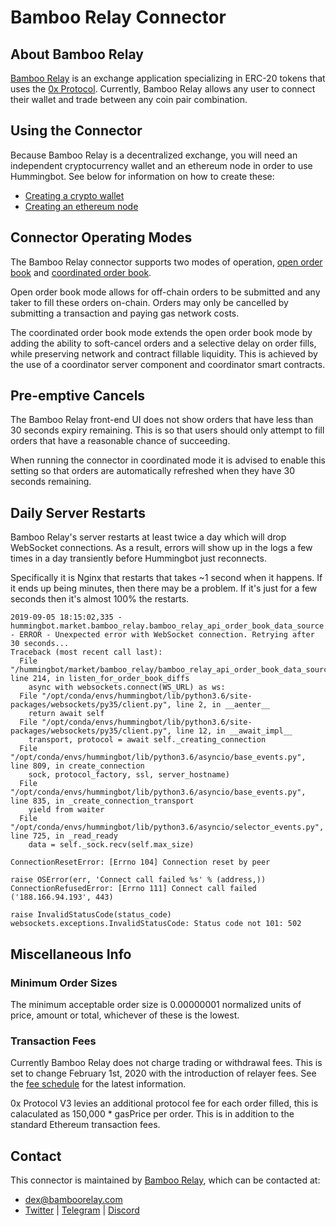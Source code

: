 # Bamboo Relay Connector

## About Bamboo Relay

[Bamboo Relay](https://bamboorelay.com/) is an exchange application specializing in ERC-20 tokens that uses the [0x Protocol](https://0x.org/).
 Currently, Bamboo Relay allows any user to connect their wallet and trade between any coin pair combination.

## Using the Connector

Because Bamboo Relay is a decentralized exchange, you will need an independent cryptocurrency wallet and an ethereum node in order to use Hummingbot. See below for information on how to create these:

* [Creating a crypto wallet](/advanced/wallet)
* [Creating an ethereum node](/advanced/node)

## Connector Operating Modes

The Bamboo Relay connector supports two modes of operation, [open order book](https://0x.org/wiki#Open-Orderbook) and [coordinated order book](https://github.com/0xProject/0x-protocol-specification/blob/master/v2/coordinator-specification.md).

Open order book mode allows for off-chain orders to be submitted and any taker to fill these orders on-chain.
Orders may only be cancelled by submitting a transaction and paying gas network costs.

The coordinated order book mode extends the open order book mode by adding the ability to soft-cancel orders and a selective delay on order fills, while preserving network and contract fillable liquidity.
This is achieved by the use of a coordinator server component and coordinator smart contracts.

## Pre-emptive Cancels

The Bamboo Relay front-end UI does not show orders that have less than 30 seconds expiry remaining. This is so that users should only attempt to fill orders that have a reasonable chance of succeeding.

When running the connector in coordinated mode it is advised to enable this setting so that orders are automatically refreshed when they have 30 seconds remaining.

## Daily Server Restarts

Bamboo Relay's server restarts at least twice a day which will drop WebSocket connections. As a result, errors will show up in the logs a few times in a day transiently before Hummingbot just reconnects.

Specifically it is Nginx that restarts that takes ~1 second when it happens. If it ends up being minutes, then there may be a problem. If it's just for a few seconds then it's almost 100% the restarts.

```
2019-09-05 18:15:02,335 - hummingbot.market.bamboo_relay.bamboo_relay_api_order_book_data_source - ERROR - Unexpected error with WebSocket connection. Retrying after 30 seconds...
Traceback (most recent call last):
  File "/hummingbot/market/bamboo_relay/bamboo_relay_api_order_book_data_source.py", line 214, in listen_for_order_book_diffs
    async with websockets.connect(WS_URL) as ws:
  File "/opt/conda/envs/hummingbot/lib/python3.6/site-packages/websockets/py35/client.py", line 2, in __aenter__
    return await self
  File "/opt/conda/envs/hummingbot/lib/python3.6/site-packages/websockets/py35/client.py", line 12, in __await_impl__
    transport, protocol = await self._creating_connection
  File "/opt/conda/envs/hummingbot/lib/python3.6/asyncio/base_events.py", line 809, in create_connection
    sock, protocol_factory, ssl, server_hostname)
  File "/opt/conda/envs/hummingbot/lib/python3.6/asyncio/base_events.py", line 835, in _create_connection_transport
    yield from waiter
  File "/opt/conda/envs/hummingbot/lib/python3.6/asyncio/selector_events.py", line 725, in _read_ready
    data = self._sock.recv(self.max_size)

ConnectionResetError: [Errno 104] Connection reset by peer

raise OSError(err, 'Connect call failed %s' % (address,))
ConnectionRefusedError: [Errno 111] Connect call failed ('188.166.94.193', 443)

raise InvalidStatusCode(status_code)
websockets.exceptions.InvalidStatusCode: Status code not 101: 502
```

## Miscellaneous Info

### Minimum Order Sizes

The minimum acceptable order size is 0.00000001 normalized units of price, amount or total, whichever of these is the lowest.

### Transaction Fees

Currently Bamboo Relay does not charge trading or withdrawal fees. This is set to change February 1st, 2020 with the introduction of relayer fees. See the [fee schedule](https://bamboorelay.com/fees) for the latest information.

0x Protocol V3 levies an additional protocol fee for each order filled, this is calaculated as 150,000 * gasPrice per order.
This is in addition to the standard Ethereum transaction fees.

## Contact

This connector is maintained by [Bamboo Relay](https://bamboorelay.com), which can be contacted at:

- [dex@bamboorelay.com](mailto:dex@bamboorelay.com)
- [Twitter](https://twitter.com/bamboorelay) | [Telegram](https://t.me/bamboorelay) | [Discord](https://discord.gg/6tMFa5E)